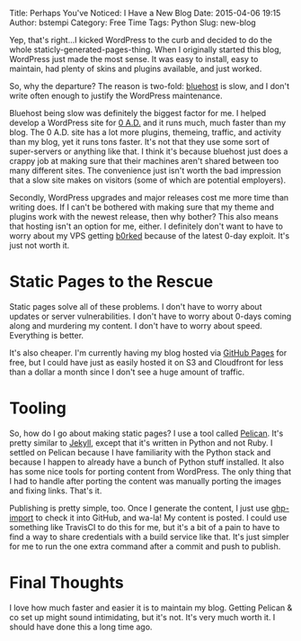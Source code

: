 Title:  Perhaps You've Noticed:  I Have a New Blog
Date: 2015-04-06 19:15
Author: bstempi
Category: Free Time
Tags: Python
Slug: new-blog

Yep, that's right...I kicked WordPress to the curb and decided to do the whole staticly-generated-pages-thing.  When I
originally started this blog, WordPress just made the most sense.  It was easy to install, easy to maintain, had plenty
of skins and plugins available, and just worked.

So, why the departure?  The reason is two-fold:  [bluehost](http://www.bluehost.com/) is slow, and I don't write often
enough to justify the WordPress maintenance.

Bluehost being slow was definitely the biggest factor for me.  I helped develop a WordPress site for [0 A.D.](http://play0ad.com/)
and it runs much, much faster than my blog.  The 0 A.D. site has a lot more plugins, themeing, traffic, and activity than
my blog, yet it runs tons faster.  It's not that they use some sort of super-servers or anything like that.  I think it's
because bluehost just does a crappy job at making sure that their machines aren't shared between too many different sites.
The convenience just isn't worth the bad impression that a slow site makes on visitors (some of which are potential employers).

Secondly, WordPress upgrades and major releases cost me more time than writing does.  If I can't be bothered with making sure that
my theme and plugins work with the newest release, then why bother?  This also means that hosting isn't an option for me,
either.  I definitely don't want to have to worry about my VPS getting [b0rked](http://funnystack.com/wp-content/uploads/2014/05/Funny-Weightlifting-40.jpg)
because of the latest 0-day exploit.  It's just not worth it.

Static Pages to the Rescue
==========================

Static pages solve all of these problems.  I don't have to worry about updates or server vulnerabilities.  I don't have
to worry about 0-days coming along and murdering my content.  I don't have to worry about speed.  Everything is better.

It's also cheaper.  I'm currently having my blog hosted via [GitHub Pages](https://pages.github.com/) for free, but I
could have just as easily hosted it on S3 and Cloudfront for less than a dollar a month since I don't see a huge amount
of traffic.

Tooling
========

So, how do I go about making static pages?  I use a tool called [Pelican](http://blog.getpelican.com/).  It's pretty
similar to [Jekyll](http://jekyllrb.com/), except that it's written in Python and not Ruby.  I settled on Pelican because
I have familiarity with the Python stack and because I happen to already have a bunch of Python stuff installed.
It also has some nice tools for porting content from WordPress.  The only thing that I had to handle after porting the
content was manually porting the images and fixing links.  That's it.

Publishing is pretty simple, too.  Once I generate the content, I just use [ghp-import](https://github.com/davisp/ghp-import)
to check it into GitHub, and wa-la!  My content is posted.  I could use something like TravisCI to do this for me, but
it's a bit of a pain to have to find a way to share credentials with a build service like that.  It's just simpler for me
to run the one extra command after a commit and push to publish.

Final Thoughts
===============

I love how much faster and easier it is to maintain my blog.  Getting Pelican & co set up might sound intimidating, but
it's not.  It's very much worth it.  I should have done this a long time ago.